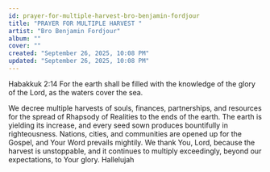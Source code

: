 ```yaml
---
id: prayer-for-multiple-harvest-bro-benjamin-fordjour
title: "PRAYER FOR MULTIPLE HARVEST "
artist: "Bro Benjamin Fordjour"
album: ""
cover: ""
created: "September 26, 2025, 10:08 PM"
updated: "September 26, 2025, 10:08 PM"
---
```


Habakkuk 2:14 
For the earth shall be filled with the knowledge of the glory of the Lord, as the waters cover the sea. 

We decree multiple harvests of souls, finances, partnerships, and resources for the spread of Rhapsody of Realities to the ends of the earth. The earth is yielding its increase, and every seed sown produces bountifully in righteousness. Nations, cities, and communities are opened up for the Gospel, and Your Word prevails mightily. We thank You, Lord, because the harvest is unstoppable, and it continues to multiply exceedingly, beyond our expectations, to Your glory. Hallelujah